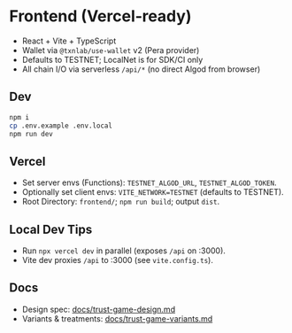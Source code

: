 
# Frontend (Vercel‑ready)

- React + Vite + TypeScript
- Wallet via `@txnlab/use-wallet` v2 (Pera provider)
- Defaults to TESTNET; LocalNet is for SDK/CI only
- All chain I/O via serverless `/api/*` (no direct Algod from browser)

## Dev
```bash
npm i
cp .env.example .env.local
npm run dev
```

## Vercel
- Set server envs (Functions): `TESTNET_ALGOD_URL`, `TESTNET_ALGOD_TOKEN`.
- Optionally set client envs: `VITE_NETWORK=TESTNET` (defaults to TESTNET).
- Root Directory: `frontend/`; `npm run build`; output `dist`.

## Local Dev Tips
- Run `npx vercel dev` in parallel (exposes `/api` on :3000).
- Vite dev proxies `/api` to :3000 (see `vite.config.ts`).

## Docs

- Design spec: [docs/trust-game-design.md](docs/trust-game-design.md)
- Variants & treatments: [docs/trust-game-variants.md](docs/trust-game-variants.md)
